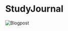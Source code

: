 # StudyJournal
![Blogpost](https://github.com/latifahassan/StudyJournal/assets/124886048/3e922e11-163a-4851-9e46-7f8504cc4457)
